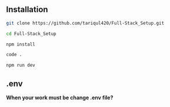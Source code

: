 ## Installation

```bash
git clone https://github.com/tariqul420/Full-Stack_Setup.git
```

```bash
cd Full-Stack_Setup
```

```bash
npm install
```

```bash
code .
```

```bash
npm run dev
```

## .env

**When your work must be change .env file?**
